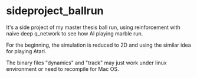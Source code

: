 # sideproject_ballrun

It's a side project of my master thesis ball run, using reinforcement with naive deep q_network to see how AI playing marble run.

For the beginning, the simulation is reduced to 2D and using the similar idea for playing Atari.

The binary files "dynamics" and "track" may just work under linux environment or need to recompile for Mac OS.


